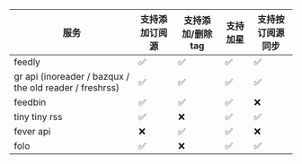 | 服务                                                    | 支持添加订阅源 | 支持添加/删除 tag | 支持加星 | 支持按订阅源同步 |
|---------------------------------------------------------|----------------|-------------------|----------|------------------|
| feedly                                                  | ✅           | ✅              | ✅     | ✅             |
| gr api (inoreader / bazqux / the old reader / freshrss) | ✅           | ✅              | ✅     | ✅             |
| feedbin                                                 | ✅           | ✅              | ✅     | ❌            |
| tiny tiny rss                                           | ✅           | ❌             | ✅     | ✅             |
| fever api                                               | ❌          | ✅              | ✅     | ❌            |
| folo                                                    | ✅             | ❌                      | ✅         | ✅                 |
